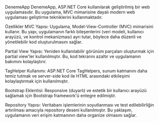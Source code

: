 DenemeApp
DenemeApp, ASP.NET Core kullanılarak geliştirilmiş bir web uygulamasıdır. Bu uygulama, MVC mimarisine dayalı modern web uygulaması geliştirme tekniklerini kullanmaktadır.

Özellikler
MVC Yapısı: Uygulama, Model-View-Controller (MVC) mimarisini kullanır. Bu yapı, uygulamanın farklı bileşenlerini (veri modeli, kullanıcı arayüzü, ve kontrol mekanizması) ayrı tutar, böylece daha düzenli ve yönetilebilir kod oluşturulmasını sağlar.

Partial View Yapısı: Yeniden kullanılabilir görünüm parçaları oluşturmak için partial view'ler kullanılmıştır. Bu, kod tekrarını azaltır ve uygulamanın bakımını kolaylaştırır.

TagHelper Kullanımı: ASP.NET Core TagHelpers, sunum katmanını daha temiz tutmak ve server-side kod ile HTML arasındaki etkileşimi kolaylaştırmak için kullanılmıştır.

Bootstrap Eklentisi: Responsive (duyarlı) ve estetik bir kullanıcı arayüzü sağlamak için Bootstrap framework'ü entegre edilmiştir.

Repository Yapısı: Veritabanı işlemlerinin soyutlanması ve test edilebilirliğin artırılması amacıyla repository deseni kullanılmıştır. Bu yaklaşım, uygulamanın veri erişim katmanının daha organize olmasını sağlar.
